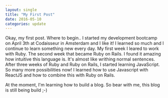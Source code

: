 ```yaml
---
layout: single
title: "My First Post"
date: 2016-05-10
categories: update
---
```


Okay, my first post. Where to begin.. I started my development bootcamp on April 3th at Codaisseur in Amsterdam and I like it! I learned so much and I continue to learn something new every day. My first week I leared to work with Ruby. The second week that became Ruby on Rails. I found it amazing how intuitive this language is. It's almost like writhing normal sentences.  
After three weeks of Ruby and Ruby on Rails, I started learning JavaScript. So many more possibilities now! I learned how to use Javascript with ReactJS and how to combine this with Ruby on Rails.

At the moment, I'm learning how to build a blog. So bear with me, this blog is still being build ;-) 
